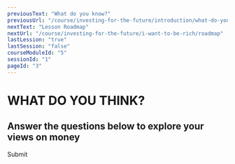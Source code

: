 ```yaml
---
previousText: "What do you know?"
previousUrl: "/course/investing-for-the-future/introduction/what-do-you-know"
nextText: "Lesson Roadmap"
nextUrl: "/course/investing-for-the-future/i-want-to-be-rich/roadmap"
lastLession: "true"
lastSession: "false"
courseModuleId: "5"
sessionId: "1"
pageId: "3"
---
```



# WHAT DO YOU THINK?

## Answer the questions below to explore your views on money

<sparkle-quiz question-text="Investing is only for rich people." type="OPINION" scale="TEN-POINTS" question-id="205"></sparkle-quiz>
<sparkle-quiz question-text="You should not invest money in the stock market unless you’re prepared to lose it." type="OPINION" scale="TEN-POINTS" question-id="206"></sparkle-quiz>
<sparkle-quiz question-text="You’re better off putting your money in a savings account so that it is secure, than investing in the stock market." type="OPINION" scale="TEN-POINTS" question-id="207"></sparkle-quiz>
<sparkle-quiz question-text="If you invest in the stock market, there’s a chance you can get rich fast." type="OPINION" scale="TEN-POINTS" question-id="207"></sparkle-quiz>
<sparkle-button primary round>Submit</sparkle-button>